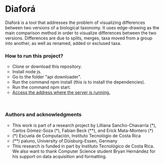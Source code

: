 <h1>Diaforá</h1>

<p>Diaforá is a tool that addresses the problem of visualizing differences between two versions of a biological taxonomy. It uses edge-drawing as the main comparison method in order to visualize differences between the two versions.  Differences are due to splits, merges, taxa moved from a group into another, as well as renamed, added or exclused taxa.</p>
<h3>How to run this project?</h3>
<ul style="list-style-type:circle">
	<li>Clone or download this repository.</li>
	<li>Install node js.</li>
	<li>Go to the folder "api downloader".</li>
	<li>Run the command npm install (this is to install the dependencies).</li>
	<li>Run the command npm start.</li>
	<li><a target="_blank" rel="noopener noreferrer" href="http://localhost:3000" >Access the address where the server is running.</a></li>
</ul>
</br>
<h3>Authors and acknowledgments </h3>
<ul style="list-style-type:circle">
	<li>This work is part of a research project by Lilliana Sancho-Chavarría (*), Carlos Gómez-Soza (*), Fabian Beck (**), and Erick Mata-Montero (*)</li>
	<li>(*) Escuela de Computación, Instituto Tecnológio de Costa Rica</li>
	<li>(**) paluno, University of Düisburg-Essen, Germany</li>
	<li>This research is funded in part by Instituto Tecnológico de Costa Rica. We also want to thank Computer Science student Bryan Hernández for his support on data acquisition and formatting.</li>
</ul>
